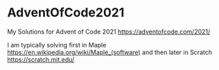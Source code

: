# AdventOfCode2021
My Solutions for Advent of Code 2021 https://adventofcode.com/2021/

I am typically solving first in Maple https://en.wikipedia.org/wiki/Maple_(software)
and then later in Scratch https://scratch.mit.edu/
